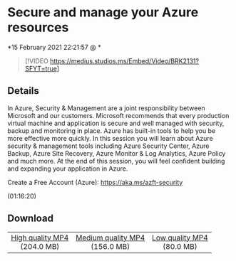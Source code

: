 # Secure and manage your Azure resources

*15 February 2021 22:21:57 @ *

> [!VIDEO https://medius.studios.ms/Embed/Video/BRK2131?SFYT=true]

## Details

<p>In Azure, Security &amp; Management are a joint responsibility between Microsoft and our customers. Microsoft recommends that every production virtual machine and application is secure and well managed with security, backup and monitoring in place. Azure has built-in tools to help you be more effective more quickly. In this session you will learn about Azure security &amp; management tools including Azure Security Center, Azure Backup, Azure Site Recovery, Azure Monitor &amp; Log Analytics, Azure Policy and much more. At the end of this session, you will feel confident building and expanding your application in Azure.</p><p>Create a Free Account (Azure): <a href="https://aka.ms/azft-security">https://aka.ms/azft-security</a></p> (01:16:20)

## Download

||||
|:--:|:----:|:-:|
|[High quality MP4](https://sec.ch9.ms/ch9/edfd/2d4d7576-880c-4ae6-ae8f-714789b5edfd/BRK2131_high.mp4)<br />(204.0 MB)|[Medium quality MP4](https://sec.ch9.ms/ch9/edfd/2d4d7576-880c-4ae6-ae8f-714789b5edfd/BRK2131_mid.mp4)<br />(156.0 MB)|[Low quality MP4](https://sec.ch9.ms/ch9/edfd/2d4d7576-880c-4ae6-ae8f-714789b5edfd/BRK2131.mp4)<br />(80.0 MB)|